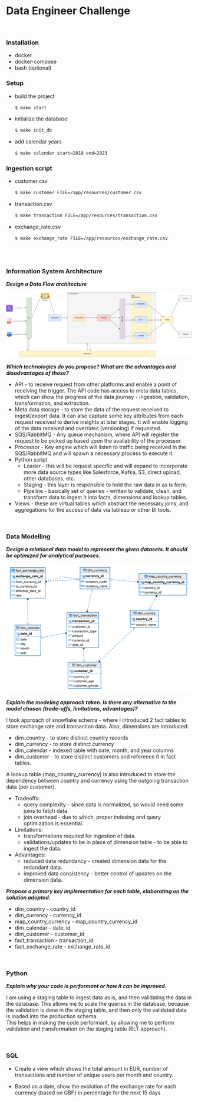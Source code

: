 # Data Engineer Challenge

<br>

### Installation
- docker
- docker-compose
- bash (optional)


### Setup
* build the project
  ```bash
  $ make start
  ```
* initialize the database
  ```bash 
  $ make init_db
  ```
* add calendar years
  ```bash
  $ make calendar start=2018 end=2023
  ```


### Ingestion script
* customer.csv
  ```bash
  $ make customer FILE=/app/resources/customer.csv
  ```

* transaction.csv
  ```bash
  $ make transaction FILE=/app/resources/transaction.csv
  ```

* exchange_rate.csv
  ```bash
  $ make exchange_rate FILE=/app/resources/exchange_rate.csv
  ```

<br>
<br>


### Information System Architecture
**_Design a Data Flow architecture_**

![Data Flow architecture](/resources/data%20flow.png)


**_Which technologies do you propose? What are the advantages and disadvantages of those?_**

* API - to receive request from other platforms and enable a point of receiving the trigger. The API code has access to meta data tables, which can show the progress of the data journey - ingestion, validation, transformation, and extraction. 
* Meta data storage - to store the data of the request received to ingest/export data. It can also capture some key attributes from each request received to derive insights at later stages. It will enable logging of the data received and overrides (versioning) if requested.
* SQS/RabbitMQ - Any queue mechanism, where API will register the request to be picked up based upon the availability of the processor.
* Processor - Key engine which will listen to traffic being received in the SQS/RabbitMQ and will spawn a necessary process to execute it.
* Python script 
  * Loader - this will be request specific and will expand to incorporate more data source types like Salesforce, Kafka, S3, direct upload, other databases, etc.
  * Staging - this layer is responsible to hold the raw data in as is form.
  * Pipeline - basically set of queries - written to validate, clean, and transform data to ingest it into facts, dimensions and lookup tables.
* Views - these are virtual tables which abstract the necessary joins, and aggregations for the access of data via tableau or other BI tools.

<br>

### Data Modelling

**_Design a relational data model to represent the given datasets. It should be optimized for analytical purposes._**

![ER diagram](/resources/er-diagram.png)


**_Explain the modeling approach taken. Is there any alternative to the model chosen (trade-offs, limitations, advantages)?_**

I took approach of snowflake schema - where I introduced 2 fact tables to store exchange rate and transaction data. Also, dimensions are introduced:
* dim_country - to store distinct country records
* dim_currency - to store distinct currency 
* dim_calendar - indexed table with date, month, and year columns
* dim_customer - to store distinct customers and reference it in fact tables.

A lookup table (map_country_currency) is also introduced to store the dependency between country and currency using the outgoing transaction data (per customer).

* Tradeoffs: 
  * query complexity - since data is normalized, so would need some joins to fetch data
  * join overhead - due to which, proper indexing and query optimization is essential.
* Limitations:
  * transformations required for ingestion of data.
  * validations/updates to be in place of dimension table - to be able to ingest the data.
* Advantages:
  * reduced data redundancy - created dimension data for the redundant data.
  * improved data consistency - better control of updates on the dimension data.


**_Propose a primary key implementation for each table, elaborating on the solution adopted._**

* dim_country - country_id 
* dim_currency - currency_id 
* map_country_currency - map_country_currency_id
* dim_calendar - date_id 
* dim_customer - customer_id 
* fact_transaction - transaction_id 
* fact_exchange_rate - exchange_rate_id 

<br>

### Python
**_Explain why your code is performant or how it can be improved._**

I am using a staging table to ingest data as is, and then validating the data in the database. This allows me to scale the queries in the database, because the validation is done in the staging table, and then only the validated data is loaded into the production schema. \
This helps in making the code performant, by allowing me to perform validation and transformation on the staging table (ELT approach).

<br>

### SQL
* Create a view which shows the total amount in EUR, number of transactions and number of unique users per month and country.

* Based on a date, show the evolution of the exchange rate for each currency (based on GBP) in percentage for the next 15 days


